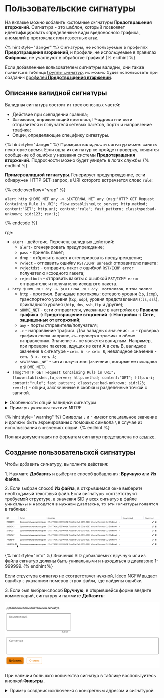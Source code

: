 # Пользовательские сигнатуры

На вкладке можно добавить кастомные сигнатуры **Предотвращения вторжений**. Сигнатура - это шаблон, который позволяет идентифицировать определенные виды вредоносного трафика, аномалий в протоколах или известных атак.

{% hint style="danger" %}
Сигнатуры, не используемые в профилях **Предотвращения вторжений**, и профили, не используемые в правилах **Файрвола**, не участвуют в обработке трафика!
{% endhint %}

Если добавленные пользователем сигнатуры валидны, они также появятся в таблице [Группы сигнатур](/settings/access-rules/ips/rules.md), их можно будет использовать при создании [профилей **Предотвращения вторжений**](/settings/security-profiles/ips-profiles.md).

## Описание валидной сигнатуры

Валидная сигнатура состоит из трех основных частей:

* Действие при совпадении правила;
* Заголовок, определяющий протокол, IP-адреса или сети отправителя и получателя сетевых пакетов, порты и направление трафика;
* Опции, определяющие специфику сигнатуры.

{% hint style="danger" %}
Проверка валидности сигнатур может занять некоторое время. Если одна из сигнатур не пройдет проверку, появится сообщение об ошибке у названия системы **Предотвращения вторжений**. Подробности можно будет увидеть в логах службы.
{% endhint %}

**Пример валидной сигнатуры.** Генерирует предупреждение, если обнаружен HTTP GET-запрос, в URI которого встречается слово `rule`:

{% code overflow="wrap" %}
```
alert http $HOME_NET any -> $EXTERNAL_NET any (msg:"HTTP GET Request Containing Rule in URI"; flow:established,to_server; http.method; content:"GET"; http.uri; content:"rule"; fast_pattern; classtype:bad-unknown; sid:123; rev:1;)
```
{% endcode %}

где:

* `alert` - действие. Перечень валидных действий:
    * `alert`- сгенерировать предупреждение;
    * `pass` - принять пакет;
    * `drop` - отбросить пакет и сгенерировать предупреждение;
    * `reject` - отправить ошибку `RST/ICMP unreach` отправителю пакета;
    * `rejectdst` - отправить пакет с ошибкой `RST/ICMP error` получателю исходного пакета;
    * `rejectboth` - отправить пакеты с ошибкой `RST/ICMP error` отправителю и получателю исходного пакета.
* `http $HOME_NET any -> $EXTERNAL_NET any` - заголовок, в том числе:
    * `http` - протокол. Валидные протоколы: сетевого уровня (`ip`, `icmp`), транспортного уровня (`tcp`, `udp`), уровня представления (`tls`, `ssl`), прикладного уровня (`http`, `dns`, `ssh`, `ftp` и другие);
    * `$HOME_NET` - сети отправителя, указанные в настройках в **Правила трафика -> Предотвращение вторжений -> Настройки -> Сети, защищенные от вторжений**;
    * `any` - порты отправителя/получателя;
    * `->` - направление трафика. Два валидных значения: `->` - проверка трафика слева направо, `<>`- проверка трафика в обоих направлениях. Значение `<-` не является валидным. Например, при проверке пакетов, идущих из сети А в сеть В, валидное значение в сигнатуре - `сеть А -> сеть В`, невалидное значение - `сеть В <- сеть А`;
    * `$EXTERNAL_NET` - сети получателя (значения, которые не попадают в `$HOME_NET`).
* `(msg:"HTTP GET Request Containing Rule in URI"; flow:established,to_server; http.method; content:"GET"; http.uri; content:"rule"; fast_pattern; classtype:bad-unknown; sid:123; rev:1;)` - опции, заключенные в скобки и разделенные точкой с запятой. 

<details>

<summary>Особенности опций валидной сигнатуры</summary>

Порядок опций важен, его изменение влияет на порядок обработки. Например, указанная в примере опция `content:"GET"` относится к опции `http.method`, а опция `content:"rule"` - к опции `http.uri`.

Опции бывают двух основных видов:
* Влияющие на инспекцию трафика. При добавлении сигнатуры их необходимо указать. Описание некоторых опций из примера:
    * `flow` - состояние соединения, направление следования пакета и др.;
    * `content` - содержимое пакета, по которому производится сопоставление.
* Метаопции - опции, не влияющие на инспекцию трафика, но влияющие на способ информирования о срабатывании сигнатуры. Список некоторых метаопций из примера:
    * `msg` - информация о сигнатуре и возможном алерте;
    * `classtype` - информация о классе правил и алертов (короткое и длинное название, приоритет);
    * `sid` - уникальный номер сигнатуры;
    * `rev` - версия сигнатуры;
    * `metadata` - дополнительная информация о сигнатуре. Формат `metadata`:

{% code overflow="wrap" %}
```
metadata: key value;
metadata: key value, key value;
```
{% endcode %}

</details>

<details>

<summary>Примеры указания тактики MITRE</summary>

1\. Формат в правилах Касперского - `metadata: MITRE TA0001`:

{% code overflow="wrap" %}
```
alert http $HOME_NET any -> $EXTERNAL_NET any (metadata: MITRE TA0001; msg:""; sid:1;)
```
{% endcode %}

* `TA0001` - MITRE_ID

2\. Формат в Emerging Threats - `metadata: mitre_tactic_id TA0001`:

{% code overflow="wrap" %}
```
alert http $HOME_NET any -> $EXTERNAL_NET any (metadata: mitre_tactic_id TA0001; msg:""; sid:1;)
```
{% endcode %}

* `TA0001` - MITRE_ID

</details>

{% hint style="warning" %}
Символы `;` и `"` имеют специальное значение и должны быть экранированы с помощью символа `\` в случае их использования в значениях опций.
{% endhint %}

Полная документация по форматам сигнатур представлена по [ссылке](https://docs.suricata.io/en/latest/rules/).

## Создание пользовательской сигнатуры

Чтобы добавить сигнатуру, выполните действия:

1\. Нажмите **Добавить** и выберите способ добавления: **Вручную** или **Из файла**.

2\. Если выбран способ **Из файла**, в открывшемся окне выберите необходимый текстовый файл. Если сигнатуры соответствуют требуемой структуре, а значения SID у всех сигнатур в файле уникальны и находятся в нужном диапазоне, то эти сигнатуры появятся в таблице:

![](/.gitbook/assets/ips15.png)

{% hint style="info" %}
Значения SID добавляемых вручную или из файла сигнатур должны быть уникальными и находиться в диапазоне 1-999999.
{% endhint %}

Если структура сигнатур не соответствует нужной, Ideco NGFW выдаст ошибку с указанием номеров строк файла, где найдены ошибки.

3\. Если был выбран способ **Вручную**, в открывшейся форме введите комментарий, сигнатуру и нажмите **Добавить**:

![](/.gitbook/assets/ips14.png)

При наличии большого количества сигнатур в таблице воспользуйтесь кнопкой **Фильтры**.

<details>

<summary>Пример создания исключения с конкретным адресом и сигнатурой</summary>

**Описание примера.** Пользователю необходимо добавить в исключения передачу трафика, который блокируется конкретной сигнатурой **Предотвращения вторжений**, для конкретного отправителя (192.168.10.10) и получателя (1.1.1.1). 

Если пользователь добавит в исключения конкретную сигнатуру, то разрешит этот трафик для всех адресов. Если же он создаст исключение в разделе **Правила трафика -> Исключения**, то исключается конкретный адрес для всех сигнатур.

Пользовательская сигнатура позволит создать исключение для конкретного адреса и конкретной сигнатуры одновременно. Для добавления такой сигнатуры:

1\. Перейдите в раздел **Отчеты и журналы -> События безопасности** и найдите ID сигнатуры, которую необходимо добавить в исключения.

2\. Скопируйте содержание выбранной сигнатуры, которое отобразится при наведении мыши на ID.

3\. Перейдите в раздел **Правила трафика -> Предотвращение вторжений -> Пользовательские сигнатуры** и нажмите **Добавить -> Вручную**.

4\. Вставьте скопированный лог в поле **Сигнатура** и измените в нем:

* Действие `drop` на `pass`;
* Значения `$HOME_NET` и/или `$EXTERNAL_NET` на нужный адрес отправителя/получателя;
* Значение `sid` на любое уникальное в диапазоне 1-999999.

Опции, не влияющие на инспекцию трафика, из сигнатуры можно удалить. Если при добавлении сигнатуры оставить опцию `msg`, то в разделе **Отчеты и журналы -> События безопасности** будут сохраняться логи по данной сигнатуре.

4\. Нажмите **Добавить**. 

Пример содержания сигнатуры в разделе **Отчеты и журналы -> События безопасности**:

{% code overflow="wrap" %}
```
drop http $EXTERNAL_NET any -> $HOME_NET any (msg:"ET HUNTING DDoS-Guard Hosted Content"; flow:established,to_client; http.stat_code; content:"200"; http.server; content:"DDoS-Guard"; nocase; bsize:10; fast_pattern; reference:url,malwarebytes.com/blog/threat-intelligence/2023/01/crypto-inspired-magecart-skimmer-surfaces-via-digital-crime-haven; classtype:bad-unknown; sid:2043310; rev:1; metadata:attack_target Client_Endpoint, created_at 2023_01_17, deployment Perimeter, performance_impact Moderate, confidence Low, signature_severity Minor, updated_at 2023_01_17, reviewed_at 2024_10_14;)
```
{% endcode %}

Пример пользовательской сигнатуры:

{% code overflow="wrap" %}
```
pass http 192.168.10.10 any -> 1.1.1.1 any (flow:established,to_client; http.stat_code; content:"200"; http.server; content:"DDoS-Guard"; nocase; bsize:10; fast_pattern; sid:234;)
```
{% endcode %}

</details>